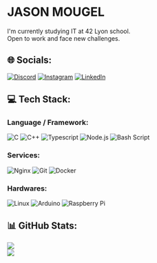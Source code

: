 # JASON MOUGEL
I'm currently studying IT at 42 Lyon school.<br>Open to work and face new challenges.


## 🌐 Socials:
[![Discord](https://img.shields.io/badge/Discord-%237289DA.svg?logo=discord&logoColor=white)](https://discord.gg/.jdeson) [![Instagram](https://img.shields.io/badge/Instagram-%23E4405F.svg?logo=Instagram&logoColor=white)](https://instagram.com/jasonmgl03) [![LinkedIn](https://img.shields.io/badge/LinkedIn-%230077B5.svg?logo=linkedin&logoColor=white)](https://linkedin.com/in/jason-m-19ab68285) 

## 💻 Tech Stack:
### Language / Framework:
![C](https://img.shields.io/badge/c-3fa0bc?style=flat&logo=c&logoColor=white&logoSize=auto) ![C++](https://img.shields.io/badge/c++-3fa0bc?style=flat&logo=c%2B%2B&logoColor=white&logoSize=auto) ![Typescript](https://img.shields.io/badge/typescript-3fa0bc?style=flat&logo=tsnode&logoColor=white&logoSize=auto) ![Node.js](https://img.shields.io/badge/node.js-3fa0bc?style=flat&logo=nodedotjs&logoColor=white&logoSize=auto) ![Bash Script](https://img.shields.io/badge/bash_script-3fa0bc?style=flat&logo=gnu-bash&logoColor=white&logoSize=auto)
### Services:
![Nginx](https://img.shields.io/badge/nginx-3fa0bc?style=flat&logo=nginx&logoColor=white&logoSize=auto) ![Git](https://img.shields.io/badge/git-3fa0bc?style=flat&logo=git&logoColor=white&logoSize=auto) ![Docker](https://img.shields.io/badge/docker-3fa0bc?style=flat&logo=docker&logoColor=white&logoSize=auto)
### Hardwares:
![Linux](https://img.shields.io/badge/Linux-3fa0bc?style=flat&logo=linux&logoColor=white&logoSize=auto) ![Arduino](https://img.shields.io/badge/Arduino-3fa0bc?style=flat&logo=Arduino&logoColor=white&logoSize=auto) ![Raspberry Pi](https://img.shields.io/badge/Raspberry_Pi-3fa0bc?style=flat&logo=Raspberry-Pi&logoColor=white&logoSize=auto)
## 📊 GitHub Stats:
![](https://github-readme-stats.vercel.app/api?username=jasonmgl&theme=catppuccin_latte&hide_border=false&include_all_commits=true&count_private=true)<br/>
![](https://github-readme-stats.vercel.app/api/top-langs/?username=jasonmgl&theme=catppuccin_latte&hide_border=false&include_all_commits=true&count_private=true&layout=compact)
